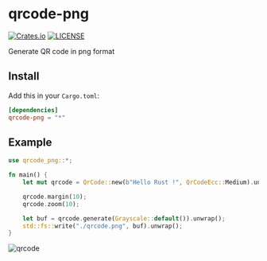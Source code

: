 
# qrcode-png
[![Crates.io](https://img.shields.io/crates/v/qrcode-png.svg?style=flat-square)](https://crates.io/crates/qrcode-png)
[![LICENSE](https://img.shields.io/crates/l/qrcode-png.svg?style=flat-square)](https://crates.io/crates/qrcode-png)
 
Generate QR code in png format
 
## Install

Add this in your `Cargo.toml`:

```toml
[dependencies]
qrcode-png = "*"
```

## Example
 
```rust
use qrcode_png::*;

fn main() {
    let mut qrcode = QrCode::new(b"Hello Rust !", QrCodeEcc::Medium).unwrap();

    qrcode.margin(10);
    qrcode.zoom(10);

    let buf = qrcode.generate(Grayscale::default()).unwrap();
    std::fs::write("./qrcode.png", buf).unwrap();
}
```

![qrcode](https://user-images.githubusercontent.com/23690145/83348739-c4f88d00-a361-11ea-932e-e722e0bd1b65.png)


